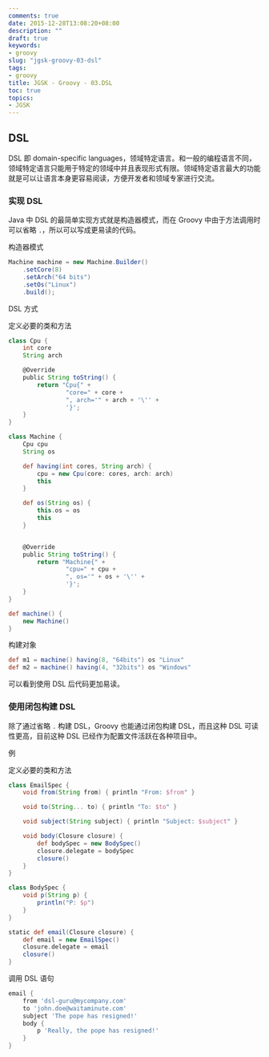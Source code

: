 ```yaml
---
comments: true
date: 2015-12-28T13:08:20+08:00
description: ""
draft: true
keywords:
- groovy
slug: "jgsk-groovy-03-dsl"
tags:
- groovy
title: JGSK - Groovy - 03.DSL
toc: true
topics:
- JGSK
---
```


## DSL

DSL 即 domain-specific languages，领域特定语言。和一般的编程语言不同，领域特定语言只能用于特定的领域中并且表现形式有限。领域特定语言最大的功能就是可以让语言本身更容易阅读，方便开发者和领域专家进行交流。

### 实现 DSL

Java 中 DSL 的最简单实现方式就是构造器模式，而在 Groovy 中由于方法调用时可以省略 `.`，所以可以写成更易读的代码。

构造器模式

```java
Machine machine = new Machine.Builder()
    .setCore(8)
    .setArch("64 bits")
    .setOs("Linux")
    .build();
```

DSL 方式

定义必要的类和方法

```groovy
class Cpu {
    int core
    String arch

    @Override
    public String toString() {
        return "Cpu{" +
                "core=" + core +
                ", arch='" + arch + '\'' +
                '}';
    }
}

class Machine {
    Cpu cpu
    String os

    def having(int cores, String arch) {
        cpu = new Cpu(core: cores, arch: arch)
        this
    }

    def os(String os) {
        this.os = os
        this
    }


    @Override
    public String toString() {
        return "Machine{" +
                "cpu=" + cpu +
                ", os='" + os + '\'' +
                '}';
    }
}

def machine() {
    new Machine()
}   
```

构建对象

```groovy
def m1 = machine() having(8, "64bits") os "Linux"
def m2 = machine() having(4, "32bits") os "Windows"
```

可以看到使用 DSL 后代码更加易读。

### 使用闭包构建 DSL

除了通过省略 `.` 构建 DSL，Groovy 也能通过闭包构建 DSL，而且这种 DSL 可读性更高，目前这种 DSL 已经作为配置文件活跃在各种项目中。

例

定义必要的类和方法

```groovy
class EmailSpec {
    void from(String from) { println "From: $from" }

    void to(String... to) { println "To: $to" }

    void subject(String subject) { println "Subject: $subject" }

    void body(Closure closure) {
        def bodySpec = new BodySpec()
        closure.delegate = bodySpec
        closure()
    }
}

class BodySpec {
    void p(String p) {
        println("P: $p")
    }
}

static def email(Closure closure) {
    def email = new EmailSpec()
    closure.delegate = email
    closure()
}
```

调用 DSL 语句

```groovy
email {
    from 'dsl-guru@mycompany.com'
    to 'john.doe@waitaminute.com'
    subject 'The pope has resigned!'
    body {
        p 'Really, the pope has resigned!'
    }
}
```

